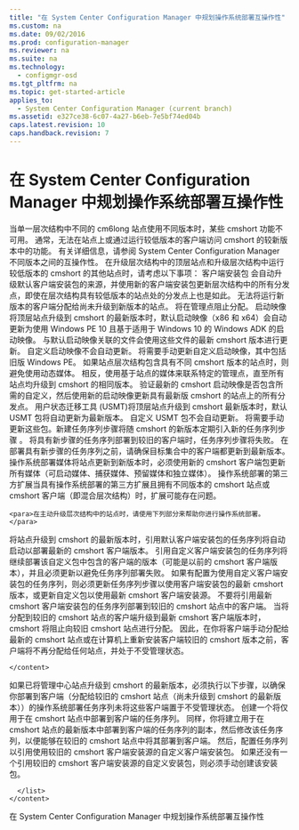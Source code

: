 ```yaml
---
title: "在 System Center Configuration Manager 中规划操作系统部署互操作性"
ms.custom: na
ms.date: 09/02/2016
ms.prod: configuration-manager
ms.reviewer: na
ms.suite: na
ms.technology: 
  - configmgr-osd
ms.tgt_pltfrm: na
ms.topic: get-started-article
applies_to: 
  - System Center Configuration Manager (current branch)
ms.assetid: e327ce38-6c07-4a27-b6eb-7e5bf74ed04b
caps.latest.revision: 10
caps.handback.revision: 7
---
```

# 在 System Center Configuration Manager 中规划操作系统部署互操作性
<?xml version="1.0" encoding="utf-8"?>
<developerConceptualDocument xmlns="http://ddue.schemas.microsoft.com/authoring/2003/5" xmlns:xlink="http://www.w3.org/1999/xlink" xmlns:xsi="http://www.w3.org/2001/XMLSchema-instance" xsi:schemaLocation="http://ddue.schemas.microsoft.com/authoring/2003/5 http://dduestorage.blob.core.windows.net/ddueschema/developer.xsd">
  <introduction>
    <para>当单一层次结构中不同的 <token>cm6long</token> 站点使用不同版本时，某些 <token>cmshort</token> 功能不可用。 通常，无法在站点上或通过运行较低版本的客户端访问 <token>cmshort</token> 的较新版本中的功能。 有关详细信息，请参阅 <link xlink:href="9b0a7859-747f-4495-a2f4-13fd5991f897">System Center Configuration Manager 不同版本之间的互操作性</link>。</para>
    <para>在升级层次结构中的顶层站点和升级层次结构中运行较低版本的 <token>cmshort</token> 的其他站点时，请考虑以下事项：</para>
    <list class="bullet">
      <listItem>
        <para>客户端安装包</para>
        <list class="bullet">
          <listItem>
            <para>会自动升级默认客户端安装包的来源，并使用新的客户端安装包更新层次结构中的所有分发点，即使在层次结构具有较低版本的站点处的分发点上也是如此。</para>
          </listItem>
          <listItem>
            <para>无法将运行新版本的客户端分配给尚未升级到新版本的站点。 将在管理点阻止分配。</para>
          </listItem>
        </list>
      </listItem>
      <listItem>
        <para>启动映像</para>
        <list class="bullet">
          <listItem>
            <para>将顶层站点升级到 <token>cmshort</token> 的最新版本时，默认启动映像（x86 和 x64）会自动更新为使用 Windows PE 10 且基于适用于 Windows 10 的 Windows ADK 的启动映像。 与默认启动映像关联的文件会使用这些文件的最新 <token>cmshort</token> 版本进行更新。 自定义启动映像不会自动更新。 将需要手动更新自定义启动映像，其中包括旧版 Windows PE。</para>
          </listItem>
          <?xm-deletion_mark author="Doug Eby" time="20151206T135205-0800" data="&lt;maml:listItem xmlns:maml=&quot;http://ddue.schemas.microsoft.com/authoring/2003/5&quot;&gt;
            &lt;maml:para&gt;To prevent task sequences from failing, make sure that the version of the boot image corresponds to the version of the &lt;maml:token&gt;cmshort&lt;/maml:token&gt; client installation package that you configure in the task sequence. For example, a Windows AIK-based boot image that uses Windows PE 3 must correspond to the &lt;maml:token&gt;cmshort&lt;/maml:token&gt; with no service pack client installation package version. A Windows ADK-based boot image must correspond to the &lt;maml:token&gt;cmshort&lt;/maml:token&gt; SP1 client installation package version.&lt;/maml:para&gt;
          &lt;/maml:listItem&gt;"?>
          <listItem>
            <para>如果站点层次结构包含具有不同 <token>cmshort</token> 版本的站点时，则避免使用动态媒体。 相反，使用基于站点的媒体来联系特定的管理点，直至所有站点均升级到 <token>cmshort</token> 的相同版本。</para>
          </listItem>
          <listItem><para>验证最新的 <token>cmshort</token> 启动映像是否包含所需的自定义，然后使用新的启动映像更新具有最新版 <token>cmshort</token> 的站点上的所有分发点。</para></listItem><?xm-deletion_mark author="Doug Eby" time="20151206T135234-0800" data="&lt;maml:listItem xmlns:maml=&quot;http://ddue.schemas.microsoft.com/authoring/2003/5&quot;&gt;
            &lt;maml:para&gt;You can import and use Windows AIK-based boot images only in a &lt;maml:token&gt;cmshort&lt;/maml:token&gt; site that does not have Service Pack 1 installed.&lt;/maml:para&gt;
          &lt;/maml:listItem&gt;
          &lt;maml:listItem xmlns:maml=&quot;http://ddue.schemas.microsoft.com/authoring/2003/5&quot;&gt;
            &lt;maml:para&gt;You can import and use Windows ADK-based boot images only in a &lt;maml:token&gt;cmshort&lt;/maml:token&gt; site that has Service Pack 1 installed.&lt;/maml:para&gt;
          &lt;/maml:listItem&gt;
        "?></list>
      </listItem>
    <listItem><para>用户状态迁移工具 (USMT)</para><list class="bullet"><listItem><para>将顶层站点升级到 <token>cmshort</token> 最新版本时，默认 USMT 包将自动更新为最新版本。 自定义 USMT 包不会自动更新。 将需要手动更新这些包。</para></listItem></list></listItem><listItem><para>新建任务序列步骤</para><list class="bullet"><listItem><para>将随 <token>cmshort</token> 的新版本定期引入新的任务序列步骤 。 将具有新步骤的任务序列部署到较旧的客户端时，任务序列步骤将失败。 在部署具有新步骤的任务序列之前，请确保目标集合中的客户端都更新到最新版本。</para></listItem></list></listItem><listItem><para>操作系统部署媒体</para><list class="bullet"><listItem><para>将站点更新到新版本时，必须使用新的 <token>cmshort</token> 客户端包更新所有媒体（可启动媒体、捕获媒体、预留媒体和独立媒体）。 </para></listItem></list></listItem><listItem><para>操作系统部署的第三方扩展</para><list class="bullet"><listItem><para>当具有操作系统部署的第三方扩展且拥有不同版本的 <token>cmshort</token> 站点或 <token>cmshort</token> 客户端（即混合层次结构）时，扩展可能存在问题。  </para></listItem></list></listItem></list>
    
    <para>在主动升级层次结构中的站点时，请使用下列部分来帮助你进行操作系统部署。</para>
  </introduction>
  <section>
    <title><?xm-insertion_mark_start author="Doug Eby" time="20151206T135337-0800"?>混合层次结构中 <?xm-insertion_mark_end?>Configuration Manager 站点的最新版本</title>
    <content>
      <para>将站点升级到 <token>cmshort</token> 的最新版本时，引用默认客户端安装包的任务序列将自动启动以部署最新的 <token>cmshort</token> 客户端版本。 引用自定义客户端安装包的任务序列将继续部署该自定义包中包含的客户端的版本（可能是以前的 <token>cmshort</token> 客户端版本），并且必须更新以避免任务序列部署失败。 如果有配置为使用自定义客户端安装包的任务序列，则必须更新任务序列步骤以使用客户端安装包的最新 <token>cmshort</token> 版本，或更新自定义包以使用最新 <token>cmshort</token> 客户端安装源。 </para>
      <alert class="important">
        <para>不要将引用最新 <token>cmshort</token> 客户端安装包的任务序列部署到较旧的 <token>cmshort</token> 站点中的客户端。 当将分配到较旧的 <token>cmshort</token> 站点的客户端升级到最新 <token>cmshort</token> 客户端版本时，<token>cmshort</token> 将阻止向较旧 <token>cmshort</token> 站点进行分配。 因此，在你将客户端手动分配给最新的 <token>cmshort</token> 站点或在计算机上重新安装客户端较旧的 <token>cmshort</token> 版本之前，客户端将不再分配给任何站点，并处于不受管理状态。</para>
      </alert>
      
    </content>
  </section>
  <section>
    <title>混合层次结构中 Configuration Manager 的较旧版本</title>
    <content>
      <para>如果已将管理中心站点升级到 <token>cmshort</token> 的最新版本，必须执行以下步骤，以确保你部署到客户端（分配给较旧的 <token>cmshort</token> 站点（尚未升级到 <token>cmshort</token> 的最新版本））的操作系统部署任务序列未将这些客户端置于不受管理状态。 </para>
      <list class="bullet">
        <listItem>
          <para>创建一个将仅用于在 <token>cmshort</token> 站点中部署到客户端的任务序列。 同样，你将建立用于在 <token>cmshort</token> 站点的最新版本中部署到客户端的任务序列的副本，然后修改该任务序列，以便能够在较旧的 <token>cmshort</token> 站点中将其部署到客户端。 然后，配置任务序列以引用使用较旧的 <token>cmshort</token> 客户端安装源的自定义客户端安装包。 如果还没有一个引用较旧的 <token>cmshort</token> 客户端安装源的自定义安装包，则必须手动创建该安装包。</para>
        </listItem>
        
        
      </list>
    </content>
  </section>
  <relatedTopics><link xlink:href="e327ce38-6c07-4a27-b6eb-7e5bf74ed04b">在 System Center Configuration Manager 中规划操作系统部署互操作性</link></relatedTopics>
</developerConceptualDocument>
